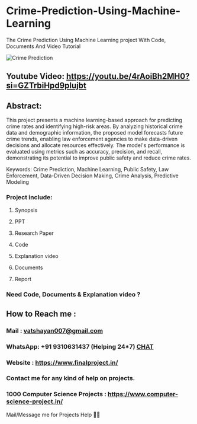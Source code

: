 # Crime-Prediction-Using-Machine-Learning
The Crime Prediction Using Machine Learning project With Code, Documents And Video Tutorial

![Crime Prediction](https://github.com/user-attachments/assets/7c6a2556-ae07-4126-a094-0f51efc47adb)

## Youtube Video: https://youtu.be/4rAoiBh2MH0?si=GZTrbiHpd9plujbt

## Abstract: 
This project presents a machine learning-based approach for predicting crime rates and identifying high-risk areas. By analyzing historical crime data and demographic information, the proposed model forecasts future crime trends, enabling law enforcement agencies to make data-driven decisions and allocate resources effectively. The model's performance is evaluated using metrics such as accuracy, precision, and recall, demonstrating its potential to improve public safety and reduce crime rates.

Keywords: Crime Prediction, Machine Learning, Public Safety, Law Enforcement, Data-Driven Decision Making, Crime Analysis, Predictive Modeling
### Project include: 

1. Synopsis

2. PPT

3. Research Paper


4. Code

5. Explanation video

6. Documents

7. Report


### Need Code, Documents & Explanation video ? 

## How to Reach me :

### Mail : vatshayan007@gmail.com 

### WhatsApp: +91 9310631437 (Helping 24*7) **[CHAT](https://wa.me/message/CHWN2AHCPMAZK1)** 

### Website : https://www.finalproject.in/

### Contact me for any kind of help on projects.
### 1000 Computer Science Projects : https://www.computer-science-project.in/


Mail/Message me for Projects Help 🙏🏻
